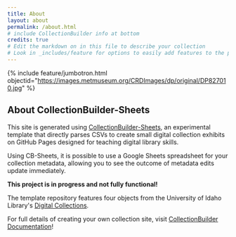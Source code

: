 ```yaml
---
title: About
layout: about
permalink: /about.html
# include CollectionBuilder info at bottom
credits: true
# Edit the markdown on in this file to describe your collection
# Look in _includes/feature for options to easily add features to the page
---
```


{% include feature/jumbotron.html objectid="https://images.metmuseum.org/CRDImages/dp/original/DP827010.jpg" %}

## About CollectionBuilder-Sheets

This site is generated using [CollectionBuilder-Sheets](https://github.com/CollectionBuilder/collectionbuilder-sheets), an experimental template that directly parses CSVs to create small digital collection exhibits on GitHub Pages designed for teaching digital library skills.

Using CB-Sheets, it is possible to use a Google Sheets spreadsheet for your collection metadata, allowing you to see the outcome of metadata edits update immediately.

**This project is in progress and not fully functional!**

The template repository features four objects from the University of Idaho Library's [Digital Collections](https://www.lib.uidaho.edu/digital). 

For full details of creating your own collection site, visit [CollectionBuilder Documentation](https://collectionbuilder.github.io/cb-docs/)!
